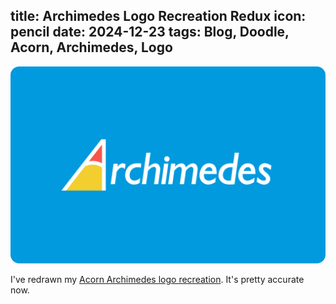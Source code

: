 title: Archimedes Logo Recreation Redux
icon: pencil
date: 2024-12-23
tags: Blog, Doodle, Acorn, Archimedes, Logo
----

<img style="border-radius: 1em" src="../doodles/archimedes/archimedes-again.png" alt="Archimedes logo.">

I've redrawn my [Acorn Archimedes logo recreation](../doodles/archimedes.html). It's pretty accurate now.

